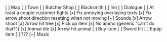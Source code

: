 [ ] Map
[ ] Town
[ ] Butcher Shop
[ ] Blacksmith
[ ] Inn
[ ] Dialogue
[ ] At least a couple customer fights
[x] Fix annoying overlaying texts
[x] Fix arrow shoot direction resetting when not moving
[~] Sounds
    [x] Arrow shoot
    [x] Arrow hit tree
    [x] Pick up item
    [x] No ammo (generic "can't do that?")
    [x] Animal die
    [x] Arrow hit animal
    [ ] Buy item
    [ ] Sword hit
    [ ] Equip item
    [ ] ???
[~] Music